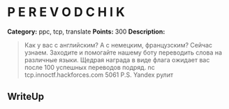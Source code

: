 # P E R E V O D C H I K


**Category:** ppc, tcp, translate
**Points:** 300
**Description:**

> Как у вас с английским? А с немецким, французским? Сейчас узнаем. Заходите и помогайте нашему боту переводить слова на различные языки. Щедрая награда в виде флага ожидает вас после 100 успешных переводов подряд.
> nc tcp.innoctf.hackforces.com 5061
> P.S. Yandex рулит

## WriteUp 

